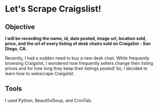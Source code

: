 # Let's Scrape Craigslist!

## Objective

**I will be recording the name, id, date posted, image url, location sold, price, and the url of every listing of desk chairs sold on Craigslist - San Diego, CA.**

Recently, I had a sudden need to buy a new desk chair.
While frequently browsing Craigslist, I wondered how frequently sellers change their listing prices
and for how long they keep their listings posted!
So, I decided to learn how to webscrape Craigslist.

## Tools

I used Python, BeautifulSoup, and CronTab.

